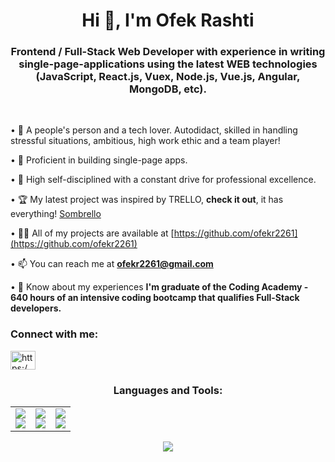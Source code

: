 <h1 align="center">Hi 👋, I'm Ofek Rashti</h1>
<h3 align="center">Frontend / Full-Stack Web Developer with experience in writing single-page-applications using the latest WEB technologies (JavaScript, React.js, Vuex, Node.js, Vue.js, Angular, MongoDB, etc).</h3>

<br>

• 🧲 A people's person and a tech lover. Autodidact, skilled in handling stressful situations, ambitious, high work ethic and a team player!

• 🌴 Proficient in building single-page apps. 

• 🎯 High self-disciplined with a constant drive for professional excellence.

• 🏆 My latest project was inspired by TRELLO, **check it out**, it has everything! [Sombrello](https://sombrello.onrender.com/)

• 👨‍💻 All of my projects are available at [https://github.com/ofekr2261](https://github.com/ofekr2261)

• 📫 You can reach me at **ofekr2261@gmail.com**

• 📄 Know about my experiences **I'm graduate of the Coding Academy - 640 hours of an intensive coding bootcamp that qualifies Full-Stack developers.**



<h3 align="left">Connect with me:</h3>
<p align="left">
<a href="https://www.linkedin.com/in/ofek-rashti-391163188/" target="blank"><img align="center" src="https://raw.githubusercontent.com/rahuldkjain/github-profile-readme-generator/master/src/images/icons/Social/linked-in-alt.svg" alt="https:/www.linkedin.com/in/ofek-rashti-391163188/" height="30" width="40" /></a>


<h3 align="center">Languages and Tools:</h3>
<div align="center">
  <table style="border-collapse: collapse;" border="0">
    <tr>
      <td align="left" style="border: none;">
        <a href="https://skillicons.dev">
          <img src="https://skillicons.dev/icons?i=mongodb,express,react,nodejs" />
        </a><br/>
        <a href="https://skillicons.dev">
          <img src="https://skillicons.dev/icons?i=sass,materialui,bootstrap,tailwind" />
        </a>
      </td>
      <td align="center" style="border: none;">
        <a href="https://skillicons.dev">
          <img src="https://skillicons.dev/icons?i=js,ts,html,css" />
        </a><br/>
        <a href="https://skillicons.dev">
          <img src="https://skillicons.dev/icons?i=angular,vue,nextjs,redux" />
        </a>
      </td>
      <td align="right" style="border: none;">
        <a href="https://skillicons.dev">
          <img src="https://skillicons.dev/icons?i=postman,mysql,prisma,firebase" />
        </a><br/>
        <a href="https://skillicons.dev">
          <img src="https://skillicons.dev/icons?i=py,flask,cs,dotnet" />
        </a>
      </td>
    </tr>
  </table>
          <a href="https://skillicons.dev">
          <img src="https://skillicons.dev/icons?i=github,vscode,visualstudio,aws,azure,jquery,arduino,php,replit,stackoverflow,vercel,figma" />
        </a>
</div>
